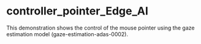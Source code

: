# controller_pointer_Edge_AI
This demonstration shows the control of the mouse pointer using the gaze estimation model (gaze-estimation-adas-0002).
